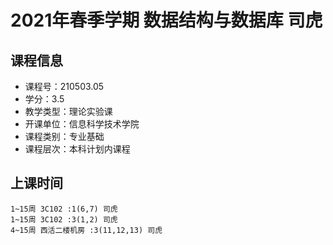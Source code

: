 # 2021年春季学期 数据结构与数据库 司虎






## 课程信息

- 课程号：210503.05
- 学分：3.5
- 教学类型：理论实验课
- 开课单位：信息科学技术学院
- 课程类别：专业基础
- 课程层次：本科计划内课程

## 上课时间

```
1~15周 3C102 :1(6,7) 司虎
1~15周 3C102 :3(1,2) 司虎
4~15周 西活二楼机房 :3(11,12,13) 司虎
```

